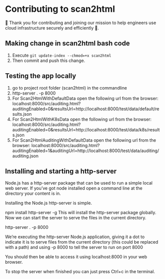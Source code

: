 # Contributing to scan2html

🙌 Thank you for contributing and joining our mission to help engineers use cloud infrastructure securely and efficiently 🚀.

## Making change in scan2html bash code
1. Execute `git update-index --chmod=+x scan2html`
2. Then commit and push this change.


## Testing the app locally
1. go to project root folder (scan2html) in the commandline
2. http-server . -p 8000
3. For Scan2HtmlWithDefaultData open the following url from the browser: localhost:8000/src/auditing.html?auditingEnabled=0&resultsUrl=http://localhost:8000/test/data/default/results.json
4. For Scan2HtmlWithK8sData open the following url from the browser: localhost:8000/src/auditing.html?auditingEnabled=0&resultsUrl=http://localhost:8000/test/data/k8s/results.json
5. For Scan2HtmlAuditingWithDefaultData open the following url from the browser: localhost:8000/src/auditing.html?auditingEnabled=1&auditingUrl=http://localhost:8000/test/data/auditing/auditing.json


## Installing and starting a http-server
Node.js has a http-server package that can be used to run a simple local web server. If you’ve got node installed open a command line at the directory your content is in.

Installing the Node.js http-server is simple.

npm install http-server -g
This will install the http-server package globally. Now we can start the server to serve the files in the current directory.

http-server . -p 8000

We’re executing the http-server Node.js application, giving it a dot to indicate it is to serve files from the current directory (this could be replaced with a path) and using -p 8000 to tell the server to run on port 8000

You should then be able to access it using localhost:8000 in your web browser.

To stop the server when finished you can just press Ctrl+c in the terminal.